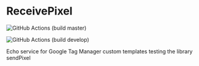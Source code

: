 # ReceivePixel

![GitHub Actions (build master)](https://github.com/josiasgr/ReceivePixel/workflows/GitHub%20Actions%20(build%20master/develop)/badge.svg?branch=master)

![GitHub Actions (build develop)](https://github.com/josiasgr/ReceivePixel/workflows/GitHub%20Actions%20(build%20master/develop)/badge.svg?branch=develop)

Echo service for Google Tag Manager custom templates testing the library sendPixel
